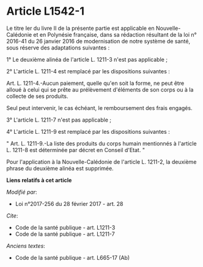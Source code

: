 # Article L1542-1

Le titre Ier du livre II de la présente partie est applicable en Nouvelle-Calédonie et en Polynésie française, dans sa
rédaction résultant de la loi n° 2016-41 du 26 janvier 2016 de modernisation de notre système de santé, sous réserve des
adaptations suivantes : 

1° Le deuxième alinéa de l'article L. 1211-3 n'est pas applicable ; 

2° L'article L. 1211-4 est remplacé par les dispositions suivantes : 

Art. L. 1211-4.-Aucun paiement, quelle qu'en soit la forme, ne peut être alloué à celui qui se prête au prélèvement
d'éléments de son corps ou à la collecte de ses produits. 

Seul peut intervenir, le cas échéant, le remboursement des frais engagés. 

3° L'article L. 1211-7 n'est pas applicable ; 

4° L'article L. 1211-9 est remplacé par les dispositions suivantes : 

" Art. L. 1211-9.-La liste des produits du corps humain mentionnés à l'article L. 1211-8 est déterminée par décret en Conseil
d'Etat. "

Pour l'application à la Nouvelle-Calédonie de l'article L. 1211-2, la deuxième phrase du deuxième alinéa est supprimée.

**Liens relatifs à cet article**

_Modifié par_:

  - Loi n°2017-256 du 28 février 2017 - art. 28

_Cite_:

  - Code de la santé publique - art. L1211-3
  - Code de la santé publique - art. L1211-7

_Anciens textes_:

  - Code de la santé publique - art. L665-17 (Ab)
